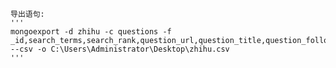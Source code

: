 	导出语句:
	'''
	mongoexport -d zhihu -c questions -f _id,search_terms,search_rank,question_url,question_title,question_follow_num,question_view_num,question_top_answer_username,question_top_answer_id  --csv -o C:\Users\Administrator\Desktop\zhihu.csv
	'''

